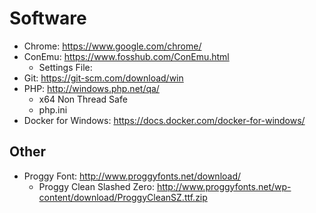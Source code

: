 # Software

- Chrome: https://www.google.com/chrome/
- ConEmu: https://www.fosshub.com/ConEmu.html
  - Settings File:
- Git: https://git-scm.com/download/win
- PHP: http://windows.php.net/qa/ 
  - x64 Non Thread Safe
  - php.ini
- Docker for Windows: https://docs.docker.com/docker-for-windows/

## Other

- Proggy Font: http://www.proggyfonts.net/download/
  - Proggy Clean Slashed Zero: http://www.proggyfonts.net/wp-content/download/ProggyCleanSZ.ttf.zip

